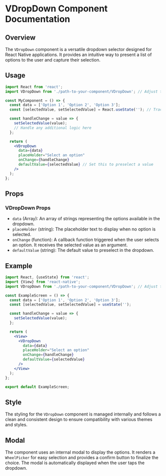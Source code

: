# VDropDown Component Documentation

## Overview

The `VDropDown` component is a versatile dropdown selector designed for React Native applications. It provides an intuitive way to present a list of options to the user and capture their selection.

## Usage

```jsx
import React from 'react';
import VDropDown from './path-to-your-component/VDropDown'; // Adjust the import path based on your project structure

const MyComponent = () => {
  const data = ['Option 1', 'Option 2', 'Option 3'];
  const [selectedValue, setSelectedValue] = React.useState(''); // Track the selected value in your component's state

  const handleChange = value => {
    setSelectedValue(value);
    // Handle any additional logic here
  };

  return (
    <VDropDown
      data={data}
      placeHolder="Select an option"
      onChange={handleChange}
      defaultValue={selectedValue} // Set this to preselect a value
    />
  );
};
```

## Props

### VDropDown Props

- `data` (Array): An array of strings representing the options available in the dropdown.
- `placeHolder` (string): The placeholder text to display when no option is selected.
- `onChange` (function): A callback function triggered when the user selects an option. It receives the selected value as an argument.
- `defaultValue` (string): The default value to preselect in the dropdown.

## Example

```jsx
import React, {useState} from 'react';
import {View} from 'react-native';
import VDropDown from './path-to-your-component/VDropDown'; // Adjust the import path based on your project structure

const ExampleScreen = () => {
  const data = ['Option 1', 'Option 2', 'Option 3'];
  const [selectedValue, setSelectedValue] = useState('');

  const handleChange = value => {
    setSelectedValue(value);
  };

  return (
    <View>
      <VDropDown
        data={data}
        placeHolder="Select an option"
        onChange={handleChange}
        defaultValue={selectedValue}
      />
    </View>
  );
};

export default ExampleScreen;
```

## Style

The styling for the `VDropDown` component is managed internally and follows a clean and consistent design to ensure compatibility with various themes and styles.

## Modal

The component uses an internal modal to display the options. It renders a `WheelPicker` for easy selection and provides a confirm button to finalize the choice. The modal is automatically displayed when the user taps the dropdown.
